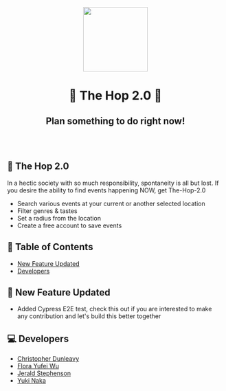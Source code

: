 <div align="center">
   <img width="150px" src="https://img.freepik.com/premium-vector/set-cute-carrots-characters_208206-285.jpg"/>
   <h1>🐰 The Hop 2.0 🐰</h1>
   <h2>Plan something to do right now!</h2>
   <br />
   </div>
&nbsp;

## <a name=""></a>🥕 The Hop 2.0

In a hectic society with so much responsibility, spontaneity is all but lost. If you desire the ability to find events happening NOW, get The-Hop-2.0

- Search various events at your current or another selected location
- Filter genres & tastes
- Set a radius from the location
- Create a free account to save events
## 📓 Table of Contents

-   [New Feature Updated](#updates)
-   [Developers](#developers)
## <a name="updates"></a>🔩 New Feature Updated
- Added Cypress E2E test, check this out if you are interested to make any contribution and let's build this better together

## <a name="developers"></a> 💻 Developers

-   [Christopher Dunleavy](https://github.com/christopherdunleavy)
-   [Flora Yufei Wu](https://github.com/feiw101)
-   [Jerald Stephenson](https://github.com/JeraldStephenson)
-   [Yuki Naka](https://github.com/nukiyaka)
